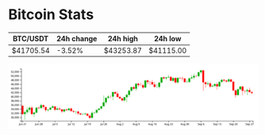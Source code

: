 # Bitcoin Stats

BTC/USDT|24h change|24h high|24h low|
|---|---|---|---|
|$41705.54|-3.52%|$43253.87|$41115.00|

<img src="./chart.svg">

